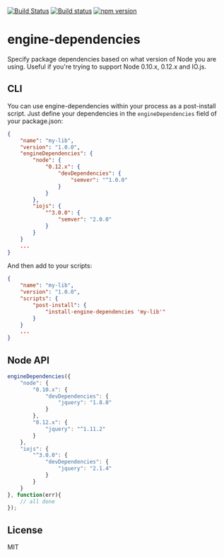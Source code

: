 [![Build Status](https://travis-ci.org/bitovi/engine-dependencies.svg?branch=master)](https://travis-ci.org/bitovi/engine-dependencies)
[![Build status](https://ci.appveyor.com/api/projects/status/yq4n7uwqj81osd5y/branch/master?svg=true)](https://ci.appveyor.com/project/matthewp/engine-dependencies/branch/master)
[![npm version](https://badge.fury.io/js/engine-dependencies.svg)](http://badge.fury.io/js/engine-dependencies)

# engine-dependencies

Specify package dependencies based on what version of Node you are using. Useful if you're trying to support Node 0.10.x, 0.12.x and IO.js.

## CLI

You can use engine-dependencies within your process as a post-install script. Just define your dependencies in the `engineDependencies` field of your package.json:

```json
{
	"name": "my-lib",
	"version": "1.0.0",
	"engineDependencies": {
		"node": {
			"0.12.x": {
				"devDependencies": {
					"semver": "^1.0.0"
				}
			}
		},
		"iojs": {
			"^3.0.0": {
				"semver": "2.0.0"
			}
		}
	}
	...
}
```

And then add to your scripts:

```json
{
	"name": "my-lib",
	"version": "1.0.0",
	"scripts": {
		"post-install": {
			"install-engine-dependencies 'my-lib'"
		}
	}
	...
}
```

## Node API

```js
engineDependencies({
	"node": {
		"0.10.x": {
			"devDependencies": {
				"jquery": "1.8.0"
			}
		},
		"0.12.x": {
			"jquery": "^1.11.2"
		}
	},
	"iojs": {
		"^3.0.0": {
			"devDependencies": {
				"jquery": "2.1.4"
			}
		}
	}
}, function(err){
	// all done
});
```

## License

MIT
